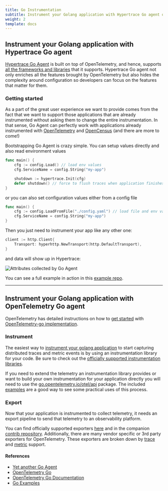 ```yaml
---
title: Go Instrumentation
subtitle: Instrument your Golang application with Hypertrace Go agent or OpenTelemetry Go agent. 
weight: 2
template: docs
---
```


## Instrument your Golang application with Hypertrace Go agent
[Hypertrace Go Agent](https://github.com/hypertrace/goagent) is built on top of OpenTelemetry, and hence, supports [all the frameworks and libraries](https://github.com/open-telemetry/opentelemetry-go-contrib/tree/main/instrumentation) that it supports. Hypertrace Go agent not only enriches all the features brought by OpenTelemetry but also hides the complexity around configuration so developers can focus on the features that matter for them.

### Getting started
As a part of the great user experience we want to provide comes from the fact that we want to support those applications that are already instrumented without asking them to change the entire instrumentation. In that sense, Go Agent can perfectly work with applications already instrumented with [OpenTelemetry](https://github.com/hypertrace/goagent/tree/main/instrumentation/opentelemetry/google.golang.org/hypergrpc/examples) and [OpenCensus](https://github.com/hypertrace/goagent/tree/main/instrumentation/opencensus/net/hyperhttp/examples) (and there are more to come!)


Bootstrapping Go Agent is crazy simple. You can setup values directly and also read environment values

```go
func main() {
    cfg := config.Load() // load env values
    cfg.ServiceName = config.String("my-app")

    shutdown := hypertrace.Init(cfg)
    defer shutdown() // force to flush traces when application finishes.
}
```

or you can also set configuration values either from a config file

```go
func main() {
    cfg := config.LoadFromFile("./config.yaml") // load file and env values
    cfg.ServiceName = config.String("my-app")
}
```

Then you just need to instrument your app like any other one:

```go
client := http.Client{
    Transport: hyperhttp.NewTransport(http.DefaultTransport),
}
```

and data will show up in Hypertrace:

![Attributes collected by Go Agent](https://blog.hypertrace.org/images/posts/yet-another-go-agent/image2.png)

You can see a full example in action in this [example repo](https://github.com/jcchavezs/hypertrace-goagent-example).

---

## Instrument your Golang application with OpenTelemetry Go agent

OpenTelemetry has detailed instructions on how to [get started](https://opentelemetry.io/docs/go/getting-started/) with [OpenTelemetry-go implementation](). 

### Instrument
The easiest way to [instrument your golang application](https://opentelemetry.io/docs/go/instrumentation/) to start capturing distributed traces and metric events is by using an instrumentation library for your code. Be sure to check out the [officially supported instrumentation libraries](https://github.com/open-telemetry/opentelemetry-go-contrib/tree/main/instrumentation). 

If you need to extend the telemetry an instrumentation library provides or want to build your own instrumentation for your application directly you will need to use the [go.opentelemetry.io/otel/api](https://pkg.go.dev/go.opentelemetry.io/otel/api) package. The included [examples](https://github.com/open-telemetry/opentelemetry-go/blob/main/example) are a good way to see some practical uses of this process.

### Export
Now that your application is instrumented to collect telemetry, it needs an export pipeline to send that telemetry to an observability platform.

You can find officially supported exporters [here](.https://github.com/open-telemetry/opentelemetry-go/blob/main/exporters) and in the
companion [contrib repository](https://github.com/open-telemetry/opentelemetry-go-contrib/tree/main/exporters/metric). Additionally, there are many vendor specific or 3rd party exporters for OpenTelemetry. These exporters are broken down by [trace](https://pkg.go.dev/go.opentelemetry.io/otel/sdk/export/trace?tab=importedby) and [metric](https://pkg.go.dev/go.opentelemetry.io/otel/sdk/export/metric?tab=importedby) support.


#### References
- [Yet another Go Agent](https://blog.hypertrace.org/blog/yet-another-go-agent/)
- [OpenTelemetry Go](https://github.com/open-telemetry/opentelemetry-go)
- [OpenTelemetry Go Documentation](https://opentelemetry.io/docs/go/)
- [Go Examples](https://github.com/jcchavezs/hypertrace-goagent-example)